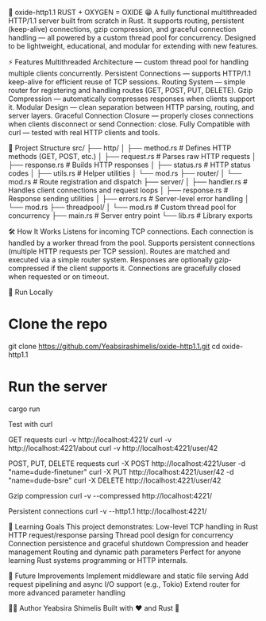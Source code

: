 🦀 oxide-http1.1
RUST + OXYGEN = OXIDE 😁
A fully functional multithreaded HTTP/1.1 server built from scratch in Rust.
It supports routing, persistent (keep-alive) connections, gzip compression, and graceful connection handling — all powered by a custom thread pool for concurrency.
Designed to be lightweight, educational, and modular for extending with new features.

⚡ Features
Multithreaded Architecture — custom thread pool for handling multiple clients concurrently.
Persistent Connections — supports HTTP/1.1 keep-alive for efficient reuse of TCP sessions.
Routing System — simple router for registering and handling routes (GET, POST, PUT, DELETE).
Gzip Compression — automatically compresses responses when clients support it.
Modular Design — clean separation between HTTP parsing, routing, and server layers.
Graceful Connection Closure — properly closes connections when clients disconnect or send Connection: close.
Fully Compatible with curl — tested with real HTTP clients and tools.

📁 Project Structure
src/
├── http/
│   ├── method.rs        # Defines HTTP methods (GET, POST, etc.)
│   ├── request.rs       # Parses raw HTTP requests
│   ├── response.rs      # Builds HTTP responses
│   ├── status.rs        # HTTP status codes
│   ├── utils.rs         # Helper utilities
│   └── mod.rs
├── router/
│   └── mod.rs           # Route registration and dispatch
├── server/
│   ├── handler.rs       # Handles client connections and request loops
│   ├── response.rs      # Response sending utilities
│   ├── errors.rs        # Server-level error handling
│   └── mod.rs
├── threadpool/
│   └── mod.rs           # Custom thread pool for concurrency
├── main.rs              # Server entry point
└── lib.rs               # Library exports

🛠 How It Works
Listens for incoming TCP connections.
Each connection is handled by a worker thread from the pool.
Supports persistent connections (multiple HTTP requests per TCP session).
Routes are matched and executed via a simple router system.
Responses are optionally gzip-compressed if the client supports it.
Connections are gracefully closed when requested or on timeout.

🚀 Run Locally
# Clone the repo
git clone https://github.com/Yeabsirashimelis/oxide-http1.1.git
cd oxide-http1.1

# Run the server
cargo run

Test with curl

GET requests
curl -v http://localhost:4221/
curl -v http://localhost:4221/about
curl -v http://localhost:4221/user/42


POST, PUT, DELETE requests
curl -X POST http://localhost:4221/user -d "name=dude-finetuner"
curl -X PUT http://localhost:4221/user/42 -d "name=dude-bsre"
curl -X DELETE http://localhost:4221/user/42


Gzip compression
curl -v --compressed http://localhost:4221/


Persistent connections
curl -v --http1.1 http://localhost:4221/

🎯 Learning Goals
This project demonstrates:
Low-level TCP handling in Rust
HTTP request/response parsing
Thread pool design for concurrency
Connection persistence and graceful shutdown
Compression and header management
Routing and dynamic path parameters
Perfect for anyone learning Rust systems programming or HTTP internals.

🔮 Future Improvements
Implement middleware and static file serving
Add request pipelining and async I/O support (e.g., Tokio)
Extend router for more advanced parameter handling

👨‍💻 Author
Yeabsira Shimelis
Built with ❤️ and Rust 🦀
